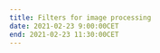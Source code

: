 ```yaml
---
title: Filters for image processing
date: 2021-02-23 9:00:00CET
end: 2021-02-23 11:30:00CET
---
```

